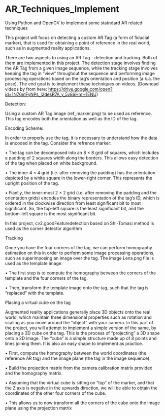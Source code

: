 # AR_Techniques_Implement
Using Python and OpenCV to implement some statndard AR related techniques

This project will focus on detecting a custom AR Tag (a form of fiducial marker), that is used for obtaining a point of reference in the real world, such as in augmented reality applications.

There are two aspects to using an AR Tag - detection and tracking. Both of them are implemented in this project. The detection stage involves finding the AR Tag from a given image sequence, while the tracking stage involves keeping the tag in “view” throughout the sequence and performing image processing operations based on the tag’s orientation and position (a.k.a. the pose). The end goal is to implement these techniques on videos.
(Downoad videos by from here: https://drive.google.com/open?id=1N76mFyNPs_l2desR7A_y_5v86HmH1ENU)

Detection:

Using a custom AR Tag image (ref_marker.png) to be used as reference. This tag encodes both the orientation as well as the ID of the tag.


Encoding Scheme:

In order to properly use the tag, it is necessary to understand how the data is encoded in the tag. Consider the refrence marker:

• The tag can be decomposed into an 8 × 8 grid of squares, which includes a padding of 2 squares width along the borders. This allows easy detection of the tag when placed on white background.

• The inner 4 × 4 grid (i.e. after removing the padding) has the orientation depicted by a white square in the lower-right corner. This represents the upright position of the tag.

• Fianlly, the inner-most 2 × 2 grid (i.e. after removing the padding and the orientation grids) encodes the binary representation of the tag’s ID, which is ordered in the clockwise direction from least significant bit to most significant. So, the top-left square is the least significant bit, and the bottom-left square is the most significant bit.

In this project, cv2.goodFeaturedetection based on Shi-Tomasi method is used as the corner detector algorithm 


Tracking

Once you have the four corners of the tag, we can perform homography estimation on this in order to perform some image processing operations, such as superimposing an image over the tag. The image Lena.png file is used as the template image.

• The first step is to compute the homography between the corners of the template and the four corners of the tag.

• Then, transform the template image onto the tag, such that the tag is “replaced” with the template.


Placing a virtual cube on the tag

Augmented reality applications generally place 3D objects onto the real world, which maintain three dimensional properties such as rotation and scaling as you move around the “object” with your camera. In this part of the project, you will attempt to implement a simple version of the same, by placing a 3D cube on the tag. This is the process of “projecting” a 3D shape onto a 2D image. The “cube” is a simple structure made up of 8 points and lines joining them. It is also an easy shape to implement as practice.

• First, compute the homography between the world coordinates (the reference AR tag) and the image plane (the tag in the image sequence).

• Build the projection matrix from the camera calibration matrix provided and the homography matrix.

• Assuming that the virtual cube is sitting on “top” of the marker, and that the Z axis is negative in the upwards direction, we will be able to obtain the coordinates of the other four corners of the cube.

• This allows us to now transform all the corners of the cube onto the image plane using the projection matrix
